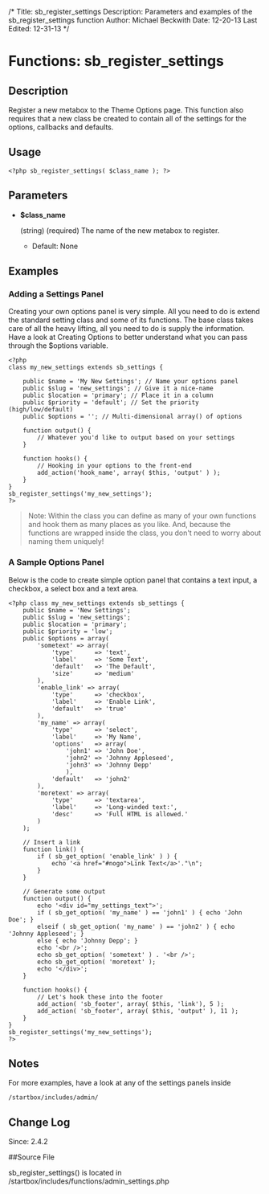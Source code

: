 /*
Title: sb_register_settings
Description: Parameters and examples of the sb_register_settings function
Author: Michael Beckwith
Date: 12-20-13
Last Edited: 12-31-13
 */

# Functions: sb_register_settings

## Description

Register a new metabox to the Theme Options page. This function also requires that a new class be created to contain all of the settings for the options, callbacks and defaults.

## Usage

	<?php sb_register_settings( $class_name ); ?>

## Parameters

* **$class_name**

	(string) (required) The name of the new metabox to register.

	* Default: None

## Examples

### Adding a Settings Panel

Creating your own options panel is very simple. All you need to do is extend the standard setting class and some of its functions. The base class takes care of all the heavy lifting, all you need to do is supply the information. Have a look at Creating Options to better understand what you can pass through the $options variable.

	<?php
	class my_new_settings extends sb_settings {

		public $name = 'My New Settings'; // Name your options panel
		public $slug = 'new_settings'; // Give it a nice-name
		public $location = 'primary'; // Place it in a column
		public $priority = 'default'; // Set the priority (high/low/default)
		public $options = ''; // Multi-dimensional array() of options

		function output() {
			// Whatever you'd like to output based on your settings
		}

		function hooks() {
			// Hooking in your options to the front-end
			add_action('hook_name', array( $this, 'output' ) );
		}
	}
	sb_register_settings('my_new_settings');
	?>

> Note: Within the class you can define as many of your own functions and hook them as many places as you like. And, because the functions are wrapped inside the class, you don't need to worry about naming them uniquely!

### A Sample Options Panel

Below is the code to create simple option panel that contains a text input, a checkbox, a select box and a text area.

	<?php class my_new_settings extends sb_settings {
		public $name = 'New Settings';
		public $slug = 'new_settings';
		public $location = 'primary';
		public $priority = 'low';
		public $options = array(
			'sometext' => array(
				'type'		=> 'text',
				'label'		=> 'Some Text',
				'default'	=> 'The Default',
				'size'		=> 'medium'
			),
			'enable_link' => array(
				'type'		=> 'checkbox',
				'label'		=> 'Enable Link',
				'default'	=> 'true'
			),
			'my_name' => array(
				'type'		=> 'select',
				'label'		=> 'My Name',
				'options'	=> array(
					'john1' => 'John Doe',
					'john2' => 'Johnny Appleseed',
					'john3' => 'Johnny Depp'
					),
				'default'	=> 'john2'
			),
			'moretext' => array(
				'type'		=> 'textarea',
				'label'		=> 'Long-winded text:',
				'desc'		=> 'Full HTML is allowed.'
			)
		);

		// Insert a link
		function link() {
			if ( sb_get_option(	'enable_link' ) ) {
				echo '<a href="#nogo">Link Text</a>'."\n";
			}
		}

		// Generate some output
		function output() {
			echo '<div id="my_settings_text">';
			if ( sb_get_option( 'my_name' ) == 'john1' ) { echo 'John Doe'; }
			elseif ( sb_get_option( 'my_name' ) == 'john2' ) { echo 'Johnny Appleseed'; }
			else { echo 'Johnny Depp'; }
			echo '<br />';
			echo sb_get_option( 'sometext' ) . '<br />';
			echo sb_get_option( 'moretext' );
			echo '</div>';
		}

		function hooks() {
			// Let's hook these into the footer
			add_action( 'sb_footer', array( $this, 'link'), 5 );
			add_action( 'sb_footer', array( $this, 'output' ), 11 );
		}
	}
	sb_register_settings('my_new_settings');
	?>

## Notes

For more examples, have a look at any of the settings panels inside

	/startbox/includes/admin/

## Change Log

Since: 2.4.2

##Source File

sb_register_settings() is located in /startbox/includes/functions/admin_settings.php
